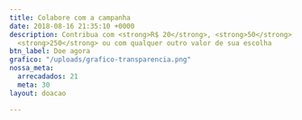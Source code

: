 ```yaml
---
title: Colabore com a campanha
date: 2018-08-16 21:35:10 +0000
description: Contribua com <strong>R$ 20</strong>, <strong>50</strong>, <strong>100</strong>,
  <strong>250</strong> ou com qualquer outro valor de sua escolha
btn_label: Doe agora
grafico: "/uploads/grafico-transparencia.png"
nossa_meta:
  arrecadados: 21
  meta: 30
layout: doacao

---
```

